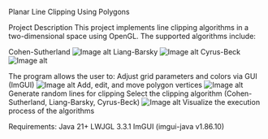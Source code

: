 Planar Line Clipping Using Polygons

Project Description
This project implements line clipping algorithms in a two-dimensional space using OpenGL. The supported algorithms include:

Cohen-Sutherland 
![Image alt](https://github.com/Planar_clipping/blob/master/4.png)
Liang-Barsky
![Image alt](https://github.com/Planar_clipping/blob/master/5.png)
Cyrus-Beck
![Image alt](https://github.com/Planar_clipping/blob/master/6.png)

The program allows the user to:
Adjust grid parameters and colors via GUI (ImGUI)
![Image alt](https://github.com/Planar_clipping/blob/master/1.png)
Add, edit, and move polygon vertices
![Image alt](https://github.com/Planar_clipping/blob/master/2.png)
Generate random lines for clipping
Select the clipping algorithm (Cohen-Sutherland, Liang-Barsky, Cyrus-Beck)
![Image alt](https://github.com/Planar_clipping/blob/master/3.png)
Visualize the execution process of the algorithms

Requirements:
Java 21+
LWJGL 3.3.1
ImGUI (imgui-java v1.86.10)




